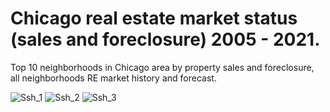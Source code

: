 # Chicago real estate market status (sales and foreclosure) 2005 - 2021.
Top 10 neighborhoods in Chicago area by property sales and foreclosure, all neighborhoods RE market history and forecast.

![Ssh_1](https://user-images.githubusercontent.com/99568285/195957444-7feffb1c-a1aa-4c05-87ec-0d53692f00ed.PNG)
![Ssh_2](https://user-images.githubusercontent.com/99568285/195957452-f8e562ce-0283-4e58-8b68-dbc7b8301ab4.PNG)
![Ssh_3](https://user-images.githubusercontent.com/99568285/195957456-fe0c3128-eacf-4186-bfdb-3708342357aa.PNG)
